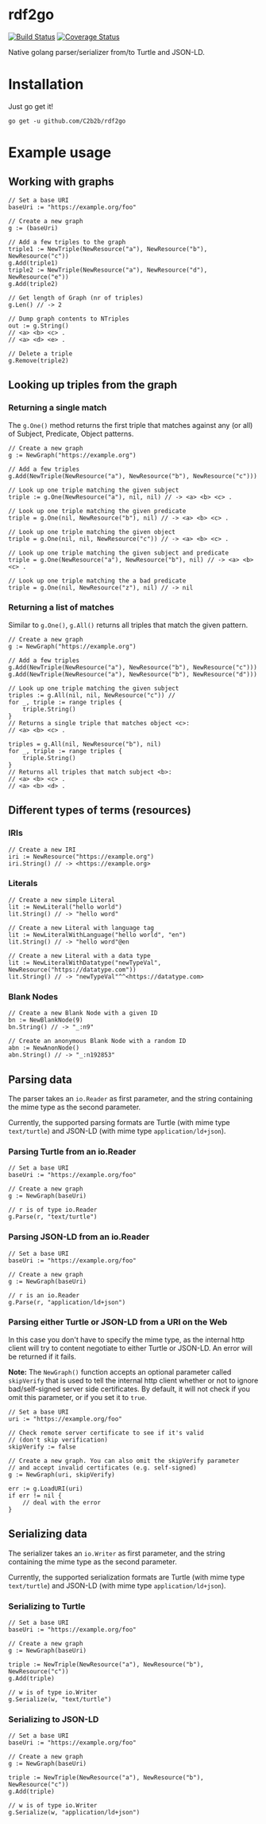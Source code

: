 # rdf2go

[![Build Status](https://api.travis-ci.org/deiu/rdf2go.svg?branch=master)](https://travis-ci.org/deiu/rdf2go)
[![Coverage Status](https://coveralls.io/repos/github/deiu/rdf2go/badge.svg?branch=master)](https://coveralls.io/github/deiu/rdf2go?branch=master)

Native golang parser/serializer from/to Turtle and JSON-LD.

# Installation

Just go get it!

`go get -u github.com/C2b2b/rdf2go`

# Example usage

## Working with graphs

```golang
// Set a base URI
baseUri := "https://example.org/foo"

// Create a new graph
g := (baseUri)

// Add a few triples to the graph
triple1 := NewTriple(NewResource("a"), NewResource("b"), NewResource("c"))
g.Add(triple1)
triple2 := NewTriple(NewResource("a"), NewResource("d"), NewResource("e"))
g.Add(triple2)

// Get length of Graph (nr of triples)
g.Len() // -> 2

// Dump graph contents to NTriples
out := g.String()
// <a> <b> <c> .
// <a> <d> <e> .

// Delete a triple
g.Remove(triple2)
```

## Looking up triples from the graph

### Returning a single match

The `g.One()` method returns the first triple that matches against any (or all) of Subject, Predicate, Object patterns.

```golang
// Create a new graph
g := NewGraph("https://example.org")

// Add a few triples
g.Add(NewTriple(NewResource("a"), NewResource("b"), NewResource("c")))

// Look up one triple matching the given subject
triple := g.One(NewResource("a"), nil, nil) // -> <a> <b> <c> .

// Look up one triple matching the given predicate
triple = g.One(nil, NewResource("b"), nil) // -> <a> <b> <c> .

// Look up one triple matching the given object
triple = g.One(nil, nil, NewResource("c")) // -> <a> <b> <c> .

// Look up one triple matching the given subject and predicate
triple = g.One(NewResource("a"), NewResource("b"), nil) // -> <a> <b> <c> .

// Look up one triple matching the a bad predicate
triple = g.One(nil, NewResource("z"), nil) // -> nil
```

### Returning a list of matches

Similar to `g.One()`, `g.All()` returns all triples that match the given pattern.

```golang
// Create a new graph
g := NewGraph("https://example.org")

// Add a few triples
g.Add(NewTriple(NewResource("a"), NewResource("b"), NewResource("c")))
g.Add(NewTriple(NewResource("a"), NewResource("b"), NewResource("d")))

// Look up one triple matching the given subject
triples := g.All(nil, nil, NewResource("c")) //
for _, triple := range triples {
	triple.String()
}
// Returns a single triple that matches object <c>:
// <a> <b> <c> .

triples = g.All(nil, NewResource("b"), nil)
for _, triple := range triples {
	triple.String()
}
// Returns all triples that match subject <b>: 
// <a> <b> <c> .
// <a> <b> <d> .
```

## Different types of terms (resources)

### IRIs

```golang
// Create a new IRI
iri := NewResource("https://example.org")
iri.String() // -> <https://example.org>
```

### Literals

```golang
// Create a new simple Literal
lit := NewLiteral("hello world")
lit.String() // -> "hello word"

// Create a new Literal with language tag
lit := NewLiteralWithLanguage("hello world", "en")
lit.String() // -> "hello word"@en

// Create a new Literal with a data type
lit := NewLiteralWithDatatype("newTypeVal", NewResource("https://datatype.com"))
lit.String() // -> "newTypeVal"^^<https://datatype.com>
```

### Blank Nodes

```golang
// Create a new Blank Node with a given ID
bn := NewBlankNode(9)
bn.String() // -> "_:n9"

// Create an anonymous Blank Node with a random ID
abn := NewAnonNode()
abn.String() // -> "_:n192853"
```


## Parsing data

The parser takes an `io.Reader` as first parameter, and the string containing the mime type as the second parameter.

Currently, the supported parsing formats are Turtle (with mime type `text/turtle`) and JSON-LD (with mime type `application/ld+json`).

### Parsing Turtle from an io.Reader

```golang
// Set a base URI
baseUri := "https://example.org/foo"

// Create a new graph
g := NewGraph(baseUri)

// r is of type io.Reader
g.Parse(r, "text/turtle")
```

### Parsing JSON-LD from an io.Reader

```golang
// Set a base URI
baseUri := "https://example.org/foo"

// Create a new graph
g := NewGraph(baseUri)

// r is an io.Reader
g.Parse(r, "application/ld+json")
```

### Parsing either Turtle or JSON-LD from a URI on the Web

In this case you don't have to specify the mime type, as the internal http client will try to content negotiate to either Turtle or JSON-LD. An error will be returned if it fails.

**Note:** The `NewGraph()` function accepts an optional parameter called `skipVerify` that is used to tell the internal http client whether or not to ignore bad/self-signed server side certificates. By default, it will not check if you omit this parameter, or if you set it to `true`.

```golang
// Set a base URI
uri := "https://example.org/foo"

// Check remote server certificate to see if it's valid 
// (don't skip verification)
skipVerify := false

// Create a new graph. You can also omit the skipVerify parameter
// and accept invalid certificates (e.g. self-signed)
g := NewGraph(uri, skipVerify)

err := g.LoadURI(uri)
if err != nil {
	// deal with the error
}
```


## Serializing data


The serializer takes an `io.Writer` as first parameter, and the string containing the mime type as the second parameter.

Currently, the supported serialization formats are Turtle (with mime type `text/turtle`) and JSON-LD (with mime type `application/ld+json`).


### Serializing to Turtle

```golang
// Set a base URI
baseUri := "https://example.org/foo"

// Create a new graph
g := NewGraph(baseUri)

triple := NewTriple(NewResource("a"), NewResource("b"), NewResource("c"))
g.Add(triple)

// w is of type io.Writer
g.Serialize(w, "text/turtle")
```

### Serializing to JSON-LD

```golang
// Set a base URI
baseUri := "https://example.org/foo"

// Create a new graph
g := NewGraph(baseUri)

triple := NewTriple(NewResource("a"), NewResource("b"), NewResource("c"))
g.Add(triple)

// w is of type io.Writer
g.Serialize(w, "application/ld+json")
```
